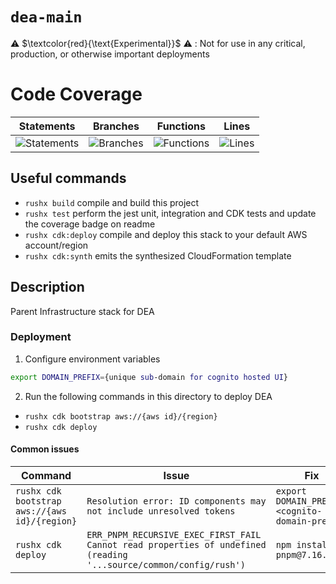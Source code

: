 # `dea-main`

⚠️ $\textcolor{red}{\text{Experimental}}$ ⚠️ : Not for use in any critical, production, or otherwise important deployments

# Code Coverage

| Statements                                                                               | Branches                                                                             | Functions                                                                              | Lines                                                                          |
| ---------------------------------------------------------------------------------------- | ------------------------------------------------------------------------------------ | -------------------------------------------------------------------------------------- | ------------------------------------------------------------------------------ |
| ![Statements](https://img.shields.io/badge/statements-98.13%25-brightgreen.svg?style=flat) | ![Branches](https://img.shields.io/badge/branches-90%25-brightgreen.svg?style=flat) | ![Functions](https://img.shields.io/badge/functions-100%25-brightgreen.svg?style=flat) | ![Lines](https://img.shields.io/badge/lines-98.07%25-brightgreen.svg?style=flat) |

## Useful commands

- `rushx build` compile and build this project
- `rushx test` perform the jest unit, integration and CDK tests and update the coverage badge on readme
- `rushx cdk:deploy` compile and deploy this stack to your default AWS account/region
- `rushx cdk:synth` emits the synthesized CloudFormation template

## Description

Parent Infrastructure stack for DEA

### Deployment

1. Configure environment variables

```sh
export DOMAIN_PREFIX={unique sub-domain for cognito hosted UI}
```

2. Run the following commands in this directory to deploy DEA

- `rushx cdk bootstrap aws://{aws id}/{region}`
- `rushx cdk deploy`

#### Common issues

| Command | Issue | Fix|
| --- | ----------- | ----------- |
| `rushx cdk bootstrap aws://{aws id}/{region}` | `Resolution error: ID components may not include unresolved tokens` | `export DOMAIN_PREFIX=<cognito-domain-prefix>` |
| `rushx cdk deploy` | `ERR_PNPM_RECURSIVE_EXEC_FIRST_FAIL  Cannot read properties of undefined (reading '...source/common/config/rush')` | `npm install -g pnpm@7.16.0`|
